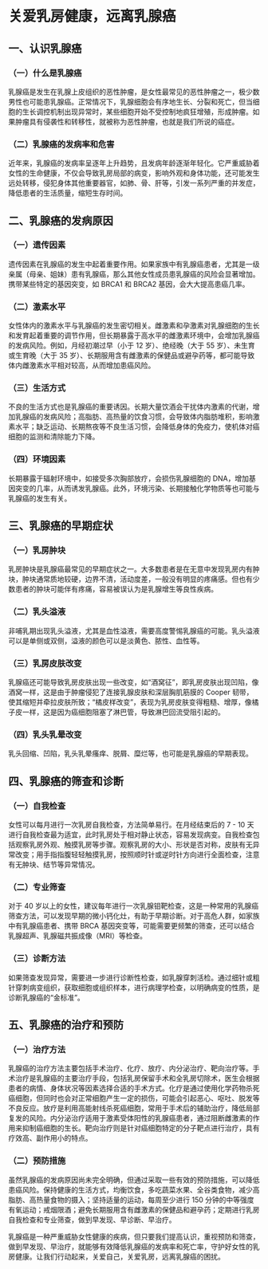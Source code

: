 # 关爱乳房健康，远离乳腺癌

## 一、认识乳腺癌
### （一）什么是乳腺癌
乳腺癌是发生在乳腺上皮组织的恶性肿瘤，是女性最常见的恶性肿瘤之一，极少数男性也可能患乳腺癌。正常情况下，乳腺细胞会有序地生长、分裂和死亡，但当细胞的生长调控机制出现异常时，某些细胞开始不受控制地疯狂增殖，形成肿瘤。如果肿瘤具有侵袭性和转移性，就被称为恶性肿瘤，也就是我们所说的癌症。

### （二）乳腺癌的发病率和危害
近年来，乳腺癌的发病率呈逐年上升趋势，且发病年龄逐渐年轻化。它严重威胁着女性的生命健康，不仅会导致乳房局部的病变，影响外观和身体功能，还可能发生远处转移，侵犯身体其他重要器官，如肺、骨、肝等，引发一系列严重的并发症，降低患者的生活质量，缩短生存时间。

## 二、乳腺癌的发病原因
### （一）遗传因素
遗传因素在乳腺癌的发生中起着重要作用。如果家族中有乳腺癌患者，尤其是一级亲属（母亲、姐妹）患有乳腺癌，那么其他女性成员患乳腺癌的风险会显著增加。携带某些特定的基因突变，如 BRCA1 和 BRCA2 基因，会大大提高患癌几率。

### （二）激素水平
女性体内的激素水平与乳腺癌的发生密切相关。雌激素和孕激素对乳腺细胞的生长和发育起着重要的调节作用，但长期暴露于高水平的雌激素环境中，会增加乳腺癌的发病风险。例如，月经初潮过早（小于 12 岁）、绝经晚（大于 55 岁）、未生育或生育晚（大于 35 岁）、长期服用含有雌激素的保健品或避孕药等，都可能导致体内雌激素水平相对较高，从而增加患癌风险。

### （三）生活方式
不良的生活方式也是乳腺癌的重要诱因。长期大量饮酒会干扰体内激素的代谢，增加乳腺癌的发病风险；高脂肪、高热量的饮食习惯，会导致体内脂肪堆积，影响激素水平；缺乏运动、长期熬夜等不良生活习惯，会降低身体的免疫力，使机体对癌细胞的监测和清除能力下降。

### （四）环境因素
长期暴露于辐射环境中，如接受多次胸部放疗，会损伤乳腺细胞的 DNA，增加基因突变的几率，从而诱发乳腺癌。此外，环境污染、长期接触化学物质等也可能与乳腺癌的发生有关。

## 三、乳腺癌的早期症状
### （一）乳房肿块
乳房肿块是乳腺癌最常见的早期症状之一。大多数患者是在无意中发现乳房内有肿块，肿块通常质地较硬，边界不清，活动度差，一般没有明显的疼痛感。但也有少数患者的肿块可能伴有疼痛，容易被误认为是乳腺增生等良性疾病。

### （二）乳头溢液
非哺乳期出现乳头溢液，尤其是血性溢液，需要高度警惕乳腺癌的可能。乳头溢液可以是单侧或双侧，溢液的颜色可以是淡黄色、脓性、血性等。

### （三）乳房皮肤改变
乳腺癌还可能导致乳房皮肤出现一些改变，如“酒窝征”，即乳房皮肤出现凹陷，像酒窝一样，这是由于肿瘤侵犯了连接乳腺皮肤和深层胸肌筋膜的 Cooper 韧带，使其缩短并牵拉皮肤所致；“橘皮样改变”，表现为乳房皮肤变得粗糙、增厚，像橘子皮一样，这是因为癌细胞阻塞了淋巴管，导致淋巴回流受阻引起的。

### （四）乳头乳晕改变
乳头回缩、凹陷，乳头乳晕瘙痒、脱屑、糜烂等，也可能是乳腺癌的早期表现。

## 四、乳腺癌的筛查和诊断
### （一）自我检查
女性可以每月进行一次乳房自我检查，方法简单易行。在月经结束后的 7 - 10 天进行自我检查最为适宜，此时乳房处于相对静止状态，容易发现病变。自我检查包括观察乳房外观、触摸乳房等步骤。观察乳房的大小、形状是否对称，皮肤有无异常改变；用手指指腹轻轻触摸乳房，按照顺时针或逆时针方向进行全面检查，注意有无肿块、结节等异常情况。

### （二）专业筛查
对于 40 岁以上的女性，建议每年进行一次乳腺钼靶检查，这是一种常用的乳腺癌筛查方法，可以发现早期的微小钙化灶，有助于早期诊断。对于高危人群，如家族中有乳腺癌患者、携带 BRCA 基因突变等，可能需要更频繁的筛查，还可以结合乳腺超声、乳腺磁共振成像（MRI）等检查。

### （三）诊断方法
如果筛查发现异常，需要进一步进行诊断性检查，如乳腺穿刺活检。通过细针或粗针穿刺病变组织，获取细胞或组织样本，进行病理学检查，以明确病变的性质，是诊断乳腺癌的“金标准”。

## 五、乳腺癌的治疗和预防
### （一）治疗方法
乳腺癌的治疗方法主要包括手术治疗、化疗、放疗、内分泌治疗、靶向治疗等。手术治疗是乳腺癌的主要治疗手段，包括乳房保留手术和全乳房切除术，医生会根据患者的病情、身体状况等因素选择合适的手术方式。化疗是通过使用化学药物杀死癌细胞，但同时也会对正常细胞产生一定的损伤，可能会引起恶心、呕吐、脱发等不良反应。放疗是利用高能射线杀死癌细胞，常用于手术后的辅助治疗，降低局部复发的风险。内分泌治疗适用于激素受体阳性的乳腺癌患者，通过阻断雌激素的作用来抑制癌细胞的生长。靶向治疗则是针对癌细胞特定的分子靶点进行治疗，具有疗效高、副作用小的特点。

### （二）预防措施
虽然乳腺癌的发病原因尚未完全明确，但通过采取一些有效的预防措施，可以降低患癌风险。保持健康的生活方式，均衡饮食，多吃蔬菜水果、全谷类食物，减少高脂肪、高热量食物的摄入；坚持适量的运动，每周至少进行 150 分钟的中等强度有氧运动；戒烟限酒；避免长期服用含有雌激素的保健品和避孕药；定期进行乳房自我检查和专业筛查，做到早发现、早诊断、早治疗。

乳腺癌是一种严重威胁女性健康的疾病，但只要我们提高认识，重视预防和筛查，做到早发现、早治疗，就能够有效降低乳腺癌的发病率和死亡率，守护好女性的乳房健康。让我们行动起来，关爱自己，关爱乳房，远离乳腺癌的困扰。 